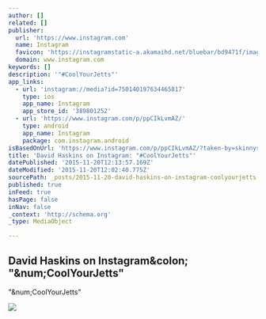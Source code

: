 ```yaml
---
author: []
related: []
publisher:
  url: 'https://www.instagram.com'
  name: Instagram
  favicon: 'https://instagramstatic-a.akamaihd.net/bluebar/bd9471f/images/ico/favicon.ico'
  domain: www.instagram.com
keywords: []
description: '"#CoolYourJetts"'
app_links:
  - url: 'instagram://media?id=750140197634465817'
    type: ios
    app_name: Instagram
    app_store_id: '389801252'
  - url: 'https://www.instagram.com/p/ppCIkLvmAZ/'
    type: android
    app_name: Instagram
    package: com.instagram.android
isBasedOnUrl: 'https://www.instagram.com/p/ppCIkLvmAZ/?taken-by=skinnysc'
title: 'David Haskins on Instagram: "#CoolYourJetts"'
datePublished: '2015-11-20T12:13:57.169Z'
dateModified: '2015-11-20T12:02:40.775Z'
sourcePath: _posts/2015-11-20-david-haskins-on-instagram-coolyourjetts.md
published: true
inFeed: true
hasPage: false
inNav: false
_context: 'http://schema.org'
_type: MediaObject

---
```

<article style=""><h1>David Haskins on Instagram&amp;colon; "&amp;num;CoolYourJetts"</h1><p>"&amp;num;CoolYourJetts"</p><img src="https://scontent.cdninstagram.com/hphotos-frc/t51.2885-15/e15/10424673_1430886507185330_170812613_n.jpg" /></article>